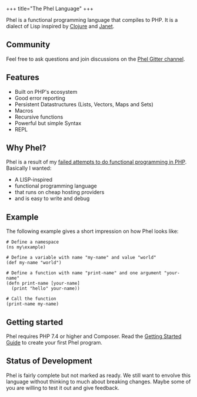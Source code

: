 +++
title="The Phel Language"
+++

Phel is a functional programming language that compiles to PHP. It is a dialect of Lisp inspired by [Clojure](https://clojure.org/) and [Janet](https://janet-lang.org/).

## Community

Feel free to ask questions and join discussions on the [Phel Gitter channel](https://gitter.im/phel-lang/community).

## Features

* Built on PHP's ecosystem
* Good error reporting
* Persistent Datastructures (Lists, Vectors, Maps and Sets)
* Macros
* Recursive functions
* Powerful but simple Syntax
* REPL

## Why Phel?

Phel is a result of my [failed attempts to do functional programming in PHP](/blog/functional-programming-in-php). Basically I wanted:

* A LISP-inspired
* functional programming language
* that runs on cheap hosting providers
* and is easy to write and debug


## Example

The following example gives a short impression on how Phel looks like:

```phel
# Define a namespace
(ns my\example)

# Define a variable with name "my-name" and value "world"
(def my-name "world")

# Define a function with name "print-name" and one argument "your-name"
(defn print-name [your-name]
  (print "hello" your-name))

# Call the function
(print-name my-name)
```

## Getting started

Phel requires PHP 7.4 or higher and Composer. Read the [Getting Started Guide](/documentation/getting-started) to create your first Phel program.


## Status of Development

Phel is fairly complete but not marked as ready. We still want to envolve this language without thinking to much about breaking changes. Maybe some of you are willing to test it out and give feedback.
